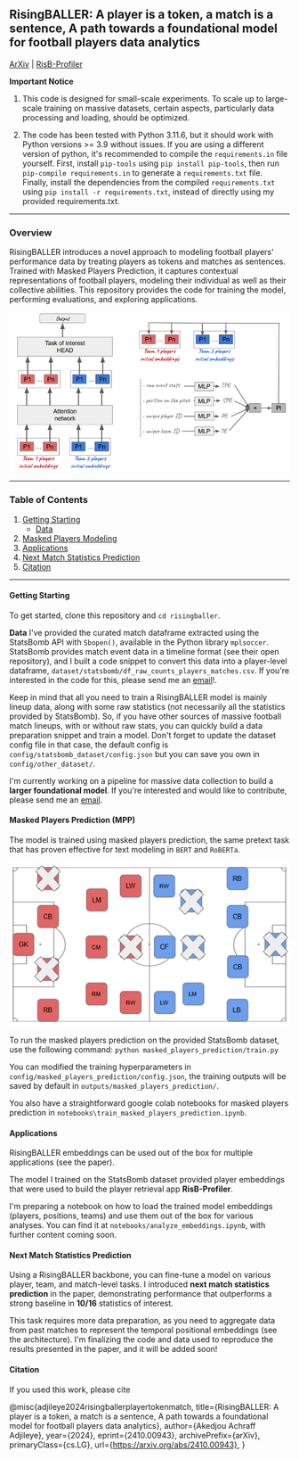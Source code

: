 ## RisingBALLER: A player is a token, a match is a sentence, A path towards a foundational model for football players data analytics

[ArXiv](https://arxiv.org/abs/2410.00943) | [RisB-Profiler](https://risb-profiler.streamlit.app/)


**Important Notice**

1. This code is designed for small-scale experiments. To scale up to large-scale training on massive datasets, certain aspects, particularly data processing and loading, should be optimized.

2. The code has been tested with Python 3.11.6, but it should work with Python versions >= 3.9 without issues. If you are using a different version of python, it's recommended to compile the `requirements.in` file yourself. First, install `pip-tools` using `pip install pip-tools`, then run `pip-compile requirements.in` to generate a `requirements.txt` file. Finally, install the dependencies from the compiled `requirements.txt` using `pip install -r requirements.txt`, instead of directly using my provided requirements.txt.

---

### Overview
RisingBALLER introduces a novel approach to modeling football players' performance data by treating players as tokens and matches as sentences. Trained with Masked Players Prediction, it captures contextual representations of football players, modeling their individual as well as their collective abilities. This repository provides the code for training the model, performing evaluations, and exploring applications.

![Model Architecture](images/risingballer_architecture.png)

---

### Table of Contents
1. [Getting Starting](#getting-starting)
    - [Data](#data)
2. [Masked Players Modeling](#masked-players-modeling)
3. [Applications](#applications)
4. [Next Match Statistics Prediction](#next-match-statistics-prediction)
5. [Citation](#citation)

---

#### Getting Starting
To get started, clone this repository and `cd risingballer`.

**Data**
I've provided the curated match dataframe extracted using the StatsBomb API with `Sbopen()`, available in the Python library `mplsoccer`. StatsBomb provides match event data in a timeline format (see their open repository), and I built a code snippet to convert this data into a player-level dataframe, `dataset/statsbomb/df_raw_counts_players_matches.csv`. If you're interested in the code for this, please send me an [email](adjileyeb@yahoo.com)!.

Keep in mind that all you need to train a RisingBALLER model is mainly lineup data, along with some raw statistics (not necessarily all the statistics provided by StatsBomb). So, if you have other sources of massive football match lineups, with or without raw stats, you can quickly build a data preparation snippet and train a model. Don't forget to update the dataset config file in that case, the default config is `config/statsbomb_dataset/config.json` but you can save you own in `config/other_dataset/`.

I'm currently working on a pipeline for massive data collection to build a **larger foundational model**. If you're interested and would like to contribute, please send me an [email](adjileyeb@yahoo.com).

#### Masked Players Prediction (MPP)
The model is trained using masked players prediction, the same pretext task that has proven effective for text modeling in `BERT` and `RoBERTa`.

![Illustration](images/masked_players_prediction.png)

To run the masked players prediction on the provided StatsBomb dataset, use the following command: `python masked_players_prediction/train.py`

You can modified the training hyperparameters in `config/masked_players_prediction/config.json`, the training outputs will be saved by default in `outputs/masked_players_prediction/`.

You also have a straightforward google colab notebooks for masked players prediction in `notebooks\train_masked_players_prediction.ipynb`.

#### Applications
RisingBALLER embeddings can be used out of the box for multiple applications (see the paper).

The model I trained on the StatsBomb dataset provided player embeddings that were used to build the player retrieval app **RisB-Profiler**.

I'm preparing a notebook on how to load the trained model embeddings (players, positions, teams) and use them out of the box for various analyses. You can find it at `notebooks/analyze_embeddings.ipynb`, with further content coming soon.

#### Next Match Statistics Prediction

Using a RisingBALLER backbone, you can fine-tune a model on various player, team, and match-level tasks. I introduced **next match statistics prediction** in the paper, demonstrating performance that outperforms a strong baseline in **10/16** statistics of interest. 

This task requires more data preparation, as you need to aggregate data from past matches to represent the temporal positional embeddings (see the architecture). I'm finalizing the code and data used to reproduce the results presented in the paper, and it will be added soon!

#### Citation 

If you used this work, please cite 

@misc{adjileye2024risingballerplayertokenmatch,
      title={RisingBALLER: A player is a token, a match is a sentence, A path towards a foundational model for football players data analytics}, 
      author={Akedjou Achraff Adjileye},
      year={2024},
      eprint={2410.00943},
      archivePrefix={arXiv},
      primaryClass={cs.LG},
      url={https://arxiv.org/abs/2410.00943}, 
}

